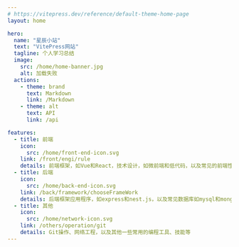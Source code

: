 ```yaml
---
# https://vitepress.dev/reference/default-theme-home-page
layout: home

hero:
  name: "星辰小站"
  text: "VitePress网站"
  tagline: 个人学习总结
  image:
    src: /home/home-banner.jpg
    alt: 加载失败
  actions:
    - theme: brand
      text: Markdown
      link: /Markdown
    - theme: alt
      text: API
      link: /api

features:
  - title: 前端
    icon:
      src: /home/front-end-icon.svg
    link: /front/engi/rule
    details: 前端框架，如Vue和React，技术设计，如微前端和低代码，以及常见的前端性能优化方案
  - title: 后端
    icon:
      src: /home/back-end-icon.svg
    link: /back/framework/chooseFrameWork
    details: 后端框架应用程序，如express和nest.js，以及常见数据库如mysql和mongodb的操作
  - title: 其他
    icon:
      src: /home/network-icon.svg
    link: /others/operation/git
    details: Git操作、网络工程，以及其他一些常用的编程工具、技能等
---
```

